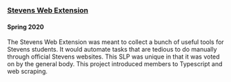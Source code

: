 ### [Stevens Web Extension](https://github.com/StevensSEC/stevens-web-extension)

#### Spring 2020

The Stevens Web Extension was meant to collect a bunch of useful tools for Stevens students. It would automate tasks that are tedious to do manually through official Stevens websites. This SLP was unique in that it was voted on by the general body. This project introduced members to Typescript and web scraping.
